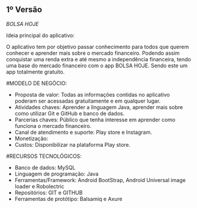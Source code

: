 
## 1º Versão
*BOLSA HOJE*

Ideia principal do aplicativo:

O aplicativo tem por objetivo passar conhecimento para todos que querem conhecer e aprender mais sobre o mercado financeiro. 
Podendo assim conquistar uma renda extra e até mesmo a independência financeira, tendo uma base do mercado financeiro com o app BOLSA HOJE. 
Sendo este um app totalmente gratuito.

#MODELO DE NEGÓCIO:

- Proposta de valor: Todas as informações contidas no aplicativo poderam ser acessadas gratuitamente e em qualquer lugar.
- Atividades chaves: Aprender a linguagem Java, aprender mais sobre como utilizar Git e GitHub e banco de dados.
- Parcerias chaves: Público que tenha interesse em aprender como funciona o mercado financeiro.
- Canal de atendimento e suporte: Play store e Instagram. 
- Monetização:
- Custos: Disponibilizar na plataforma Play store.

#RECURSOS TECNOLÓGICOS:

- Banco de dados: MySQL
- Linguagem de programação: Java
- Ferramentas/Framework: Android BootStrap, Android Universal image loader e Robolectric
- Repositórios: GIT e GITHUB
- Ferramentas de protótipo: Balsamiq e Axure
